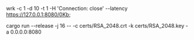 wrk -c 1 -d 10 -t 1 -H 'Connection: close' --latency https://127.0.0.1:8080/0Kb;

cargo run --release -j 16 -- -c certs/RSA_2048.crt -k certs/RSA_2048.key -a 0.0.0.0:8080
